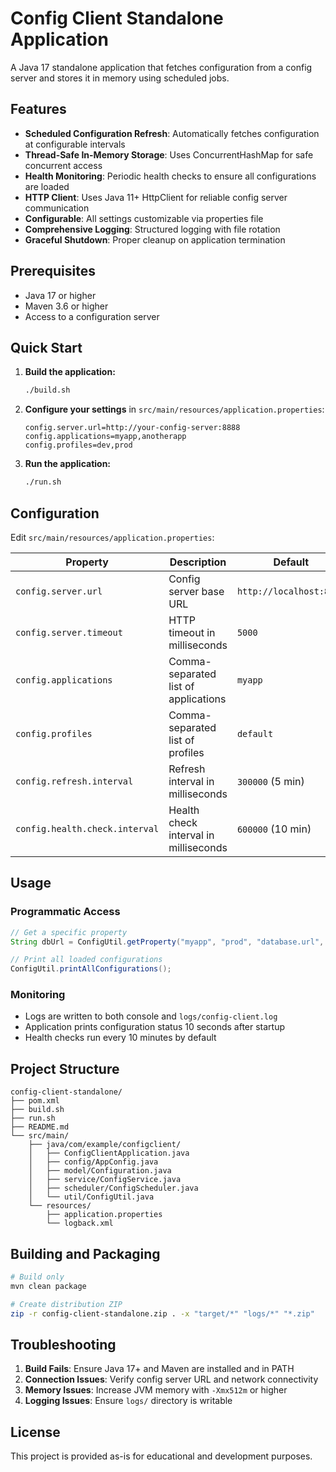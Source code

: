 # Config Client Standalone Application

A Java 17 standalone application that fetches configuration from a config server and stores it in memory using scheduled jobs.

## Features

- **Scheduled Configuration Refresh**: Automatically fetches configuration at configurable intervals
- **Thread-Safe In-Memory Storage**: Uses ConcurrentHashMap for safe concurrent access
- **Health Monitoring**: Periodic health checks to ensure all configurations are loaded
- **HTTP Client**: Uses Java 11+ HttpClient for reliable config server communication
- **Configurable**: All settings customizable via properties file
- **Comprehensive Logging**: Structured logging with file rotation
- **Graceful Shutdown**: Proper cleanup on application termination

## Prerequisites

- Java 17 or higher
- Maven 3.6 or higher
- Access to a configuration server

## Quick Start

1. **Build the application:**
   ```bash
   ./build.sh
   ```

2. **Configure your settings** in `src/main/resources/application.properties`:
   ```properties
   config.server.url=http://your-config-server:8888
   config.applications=myapp,anotherapp
   config.profiles=dev,prod
   ```

3. **Run the application:**
   ```bash
   ./run.sh
   ```

## Configuration

Edit `src/main/resources/application.properties`:

| Property | Description | Default |
|----------|-------------|---------|
| `config.server.url` | Config server base URL | `http://localhost:8888` |
| `config.server.timeout` | HTTP timeout in milliseconds | `5000` |
| `config.applications` | Comma-separated list of applications | `myapp` |
| `config.profiles` | Comma-separated list of profiles | `default` |
| `config.refresh.interval` | Refresh interval in milliseconds | `300000` (5 min) |
| `config.health.check.interval` | Health check interval in milliseconds | `600000` (10 min) |

## Usage

### Programmatic Access

```java
// Get a specific property
String dbUrl = ConfigUtil.getProperty("myapp", "prod", "database.url", "localhost");

// Print all loaded configurations
ConfigUtil.printAllConfigurations();
```

### Monitoring

- Logs are written to both console and `logs/config-client.log`
- Application prints configuration status 10 seconds after startup
- Health checks run every 10 minutes by default

## Project Structure

```
config-client-standalone/
├── pom.xml
├── build.sh
├── run.sh
├── README.md
└── src/main/
    ├── java/com/example/configclient/
    │   ├── ConfigClientApplication.java
    │   ├── config/AppConfig.java
    │   ├── model/Configuration.java
    │   ├── service/ConfigService.java
    │   ├── scheduler/ConfigScheduler.java
    │   └── util/ConfigUtil.java
    └── resources/
        ├── application.properties
        └── logback.xml
```

## Building and Packaging

```bash
# Build only
mvn clean package

# Create distribution ZIP
zip -r config-client-standalone.zip . -x "target/*" "logs/*" "*.zip"
```

## Troubleshooting

1. **Build Fails**: Ensure Java 17+ and Maven are installed and in PATH
2. **Connection Issues**: Verify config server URL and network connectivity
3. **Memory Issues**: Increase JVM memory with `-Xmx512m` or higher
4. **Logging Issues**: Ensure `logs/` directory is writable

## License

This project is provided as-is for educational and development purposes.
